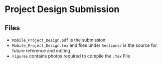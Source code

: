 # Project Design Submission

## Files
- `Mobile_Project_Design.pdf` is the submission
- `Mobile_Project_Design.tex` and files under `Sections/` is the source for future reference and editing
- `Figures` contains photos required to compile the `.tex` File 